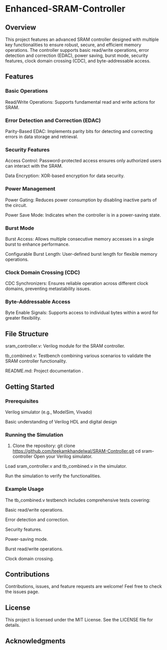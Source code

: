 # Enhanced-SRAM-Controller
## Overview
This project features an advanced SRAM controller designed with multiple key functionalities to ensure robust, secure, and efficient memory operations. The controller supports basic read/write operations, error detection and correction (EDAC), power saving, burst mode, security features, clock domain crossing (CDC), and byte-addressable access.

## Features
### Basic Operations
 Read/Write Operations: Supports fundamental read and write actions for SRAM.

### Error Detection and Correction (EDAC)
Parity-Based EDAC: Implements parity bits for detecting and correcting errors in data storage and retrieval.

### Security Features
Access Control: Password-protected access ensures only authorized users can interact with the SRAM.

Data Encryption: XOR-based encryption for data security.

### Power Management
Power Gating: Reduces power consumption by disabling inactive parts of the circuit.

Power Save Mode: Indicates when the controller is in a power-saving state.

### Burst Mode
Burst Access: Allows multiple consecutive memory accesses in a single burst to enhance performance.

Configurable Burst Length: User-defined burst length for flexible memory operations.

### Clock Domain Crossing (CDC)
CDC Synchronizers: Ensures reliable operation across different clock domains, preventing metastability issues.

### Byte-Addressable Access
Byte Enable Signals: Supports access to individual bytes within a word for greater flexibility.

## File Structure
sram_controller.v: Verilog module for the SRAM controller.

tb_combined.v: Testbench combining various scenarios to validate the SRAM controller functionality.

README.md: Project documentation .

## Getting Started
### Prerequisites
Verilog simulator (e.g., ModelSim, Vivado)

Basic understanding of Verilog HDL and digital design

### Running the Simulation
1. Clone the repository:
git clone https://github.com/teekamkhandelwal/SRAM-Controller.git
cd sram-controller
Open your Verilog simulator.

Load sram_controller.v and tb_combined.v in the simulator.

Run the simulation to verify the functionalities.

### Example Usage
The tb_combined.v testbench includes comprehensive tests covering:

Basic read/write operations.

Error detection and correction.

Security features.

Power-saving mode.

Burst read/write operations.

Clock domain crossing.

## Contributions
Contributions, issues, and feature requests are welcome! Feel free to check the issues page.

## License
This project is licensed under the MIT License. See the LICENSE file for details.

## Acknowledgments


